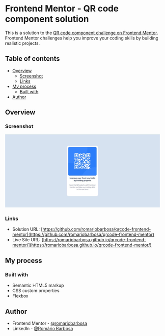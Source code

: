 # Frontend Mentor - QR code component solution

This is a solution to the [QR code component challenge on Frontend Mentor](https://www.frontendmentor.io/challenges/qr-code-component-iux_sIO_H). Frontend Mentor challenges help you improve your coding skills by building realistic projects. 

## Table of contents

- [Overview](#overview)
  - [Screenshot](#screenshot)
  - [Links](#links)
- [My process](#my-process)
  - [Built with](#built-with)
- [Author](#author)

## Overview

### Screenshot

![](./images/screenshot.jpg)

### Links

- Solution URL: [https://github.com/romariobarbosa/qrcode-frontend-mentor](https://github.com/romariobarbosa/qrcode-frontend-mentor)
- Live Site URL: [https://romariobarbosa.github.io/qrcode-frontend-mentor/](https://romariobarbosa.github.io/qrcode-frontend-mentor/)

## My process

### Built with

- Semantic HTML5 markup
- CSS custom properties
- Flexbox

## Author

- Frontend Mentor - [@romariobarbosa](https://www.frontendmentor.io/profile/romariobarbosa)
- LinkedIn - [@Romário Barbosa](https://www.linkedin.com/in/romario-barbosa-744650138/)
